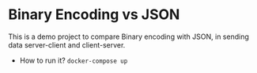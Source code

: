 # Binary Encoding vs JSON

This is a demo project to compare Binary encoding with JSON, in sending data server-client and client-server.

* How to run it?
`docker-compose up`
